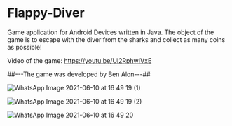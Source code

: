 # Flappy-Diver
Game application for Android Devices written in Java.
The object of the game is to escape with the diver from the sharks and collect as many coins as possible!

Video of the game: https://youtu.be/Ul2RphwIVxE

##---The game was developed by Ben Alon---##




![WhatsApp Image 2021-06-10 at 16 49 19 (1)](https://user-images.githubusercontent.com/65303505/121536873-1ecb7280-ca0c-11eb-8705-2924a78ea268.jpeg)


![WhatsApp Image 2021-06-10 at 16 49 19 (2)](https://user-images.githubusercontent.com/65303505/121536910-24c15380-ca0c-11eb-97e9-6bfa474de946.jpeg)




![WhatsApp Image 2021-06-10 at 16 49 20](https://user-images.githubusercontent.com/65303505/121536938-2a1e9e00-ca0c-11eb-8185-e48407fb4272.jpeg)

